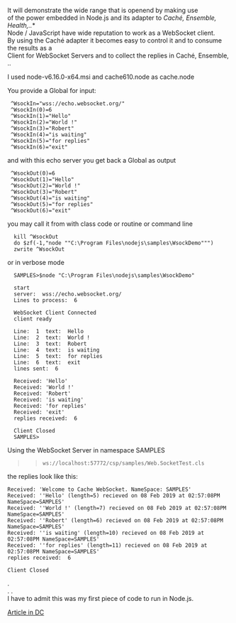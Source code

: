 It will demonstrate the wide range that is openend by making use   
of the power embedded in Node.js and its adapter to **Caché, Ensemble, Health*,..**  
Node / JavaScript have wide reputation to work as a WebSocket client.  
By using the Caché adapter it becomes easy to control it and to consume the results as a   
Client for WebSocket Servers and to collect the replies in Caché, Ensemble, ..   

I used node-v6.16.0-x64.msi  and  cache610.node as cache.node

You provide a Global for input:

     ^WsockIn="wss://echo.websocket.org/"
     ^WsockIn(0)=6
     ^WsockIn(1)="Hello"
     ^WsockIn(2)="World !"
     ^WsockIn(3)="Robert"
     ^WsockIn(4)="is waiting"
     ^WsockIn(5)="for replies"
     ^WsockIn(6)="exit"

and with this echo server you get back a Global as output

     ^WsockOut(0)=6
     ^WsockOut(1)="Hello"
     ^WsockOut(2)="World !"
     ^WsockOut(3)="Robert"
     ^WsockOut(4)="is waiting"
     ^WsockOut(5)="for replies"
     ^WsockOut(6)="exit"

you may call it from with class code or routine or command line
      
      kill ^WsockOut
      do $zf(-1,"node ""C:\Program Files\nodejs\samples\WsockDemo""")
      zwrite ^WsockOut
      
or in verbose mode

      SAMPLES>$node "C:\Program Files\nodejs\samples\WsockDemo"

      start
      server:  wss://echo.websocket.org/
      Lines to process:  6

      WebSocket Client Connected
      client ready

      Line:  1  text:  Hello
      Line:  2  text:  World !
      Line:  3  text:  Robert
      Line:  4  text:  is waiting
      Line:  5  text:  for replies
      Line:  6  text:  exit
      lines sent:  6

      Received: 'Hello'
      Received: 'World !'
      Received: 'Robert'
      Received: 'is waiting'
      Received: 'for replies'
      Received: 'exit'
      replies received:  6

      Client Closed
      SAMPLES>

Using the WebSocket Server in namespace SAMPLES

>>     ws://localhost:57772/csp/samples/Web.SocketTest.cls

the replies look like this:
   
    Received: 'Welcome to Cache WebSocket. NameSpace: SAMPLES'
    Received: ''Hello' (length=5) recieved on 08 Feb 2019 at 02:57:08PM NameSpace=SAMPLES'
    Received: ''World !' (length=7) recieved on 08 Feb 2019 at 02:57:08PM NameSpace=SAMPLES'
    Received: ''Robert' (length=6) recieved on 08 Feb 2019 at 02:57:08PM NameSpace=SAMPLES'
    Received: ''is waiting' (length=10) recieved on 08 Feb 2019 at 02:57:08PM NameSpace=SAMPLES'
    Received: ''for replies' (length=11) recieved on 08 Feb 2019 at 02:57:08PM NameSpace=SAMPLES'
    replies received:  6

    Client Closed
    
.  
.
.  
I have to admit this was my first piece of code to run in Node.js.

[Article in DC](https://community.intersystems.com/post/client-websockets-based-nodejs)
